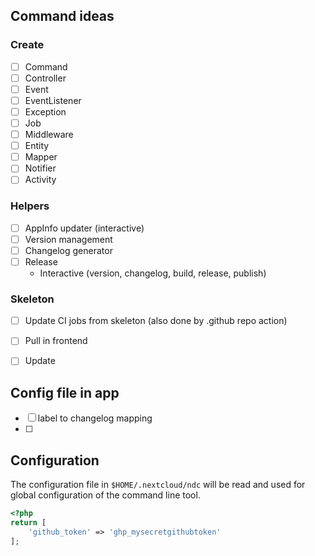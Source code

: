 

## Command ideas

### Create

- [ ] Command
- [ ] Controller
- [ ] Event
- [ ] EventListener
- [ ] Exception
- [ ] Job
- [ ] Middleware
- [ ] Entity
- [ ] Mapper
- [ ] Notifier
- [ ] Activity

### Helpers

- [ ] AppInfo updater (interactive)
- [ ] Version management
- [ ] Changelog generator
- [ ] Release
  - Interactive (version, changelog, build, release, publish) 

### Skeleton

- [ ] Update CI jobs from skeleton (also done by .github repo action)
- [ ] Pull in frontend
- [ ] Update 


## Config file in app

- [ ] label to changelog mapping
- [ ] 

## Configuration

The configuration file in `$HOME/.nextcloud/ndc` will be read and used for global configuration of the command line tool.
```php 
<?php
return [
	'github_token' => 'ghp_mysecretgithubtoken'
];
```
